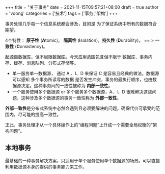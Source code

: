 +++
title = "关于事务"
date = 2021-11-15T09:57:21+08:00
draft = true
author = 'vdong'
categories = ['技术']
tags = ['事务','架构']
+++

事务处理几乎每一个信息系统都会涉及，目的是 为了保证系统中所有的数据符合期望。

4个特性：  **原子性** (**A**tomic)， **隔离性** (**I**solation)，**持久性** (**D**urability)， == > **一致性** (**C**onsistency)。

起源自数据库，但不局限数据库。今天应用范围包含但不限于 数据库、事务内存、缓存、消息队列、分布式存储等。 

- 单一服务单一数据源， 通过 A 、I、D 来保证 C 是容易且经典的做法。数据源可以感知 多个事务所读写的数据 是否发生冲突，事务的最执行顺序，也由数据源决定。这种事务间的一致性被称为 **内部一致性**。
- 一个服务使用多个数据源 or 多个服务多个数据源，A、I、D 很难解决这些问题，这种涉及多个数据源的事务一致性称为 **外部一致性**。

**外部一致性**是分布式系统中必然会遇到且必须要解决的问题。确保代价可承受的范围内，尽可能的提高一致性。

正此，事务处理才从一个具体操作上的“编程问题”上升成一个需要全局权衡的“架构问题”。

## 本地事务

最基础的一种事务解决方案，只适用于单个服务使用单个数据源的场景。可以直接利用数据源本身的提供的事务能力来工作。

